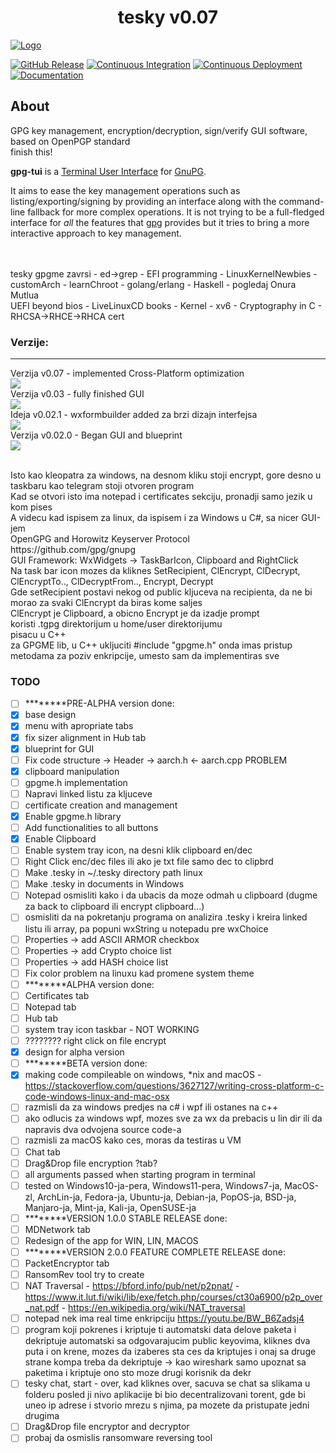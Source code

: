 <div align="center">
<h1>tesky v0.07</h1>
</div>

[![Logo](img/banner.png)](https://github.com/mirkonikic/tesky_gpg)

[![GitHub Release](https://img.shields.io/github/v/release/orhun/gpg-tui?style=flat&labelColor=1d1d1d&color=424242&logo=GitHub&logoColor=white)](https://github.com/orhun/gpg-tui/releases)
[![Continuous Integration](https://img.shields.io/github/workflow/status/orhun/gpg-tui/Continuous%20Integration/master?style=flat&labelColor=1d1d1d&color=424242&logo=GitHub%20Actions&logoColor=white)](https://github.com/orhun/gpg-tui/actions?query=workflow%3A%22Continuous+Integration%22)
[![Continuous Deployment](https://img.shields.io/github/workflow/status/orhun/gpg-tui/Continuous%20Deployment?style=flat&labelColor=1d1d1d&color=424242&logo=GitHub%20Actions&logoColor=white&label=deploy)](https://github.com/orhun/gpg-tui/actions?query=workflow%3A%22Continuous+Deployment%22)
[![Documentation](https://img.shields.io/docsrs/gpg-tui?style=flat&labelColor=1d1d1d&color=424242&logo=Rust&logoColor=white)](https://docs.rs/gpg-tui/)

## About
GPG key management, encryption/decryption, sign/verify GUI software, based on OpenPGP standard
<br>finish this!

**gpg-tui** is a [Terminal User Interface](https://en.wikipedia.org/wiki/Text-based_user_interface) for [GnuPG](https://gnupg.org/).

It aims to ease the key management operations such as listing/exporting/signing by providing an interface along with the command-line fallback for more complex operations. It is not trying to be a full-fledged interface for _all_ the features that [gpg](https://linux.die.net/man/1/gpg) provides but it tries to bring a more interactive approach to key management.

<br>
<br>tesky gpgme zavrsi - ed->grep - EFI programming - LinuxKernelNewbies - customArch - learnChroot - golang/erlang - Haskell - pogledaj Onura Mutlua
<br>UEFI beyond bios - LiveLinuxCD books - Kernel - xv6 - Cryptography in C - RHCSA->RHCE->RHCA cert

### Verzije:
---
Verzija v0.07 - implemented Cross-Platform optimization<br>
![ ](img/v0.07.gif)
<br>
Verzija v0.03 - fully finished GUI<br>
![ ](img/v0.03.gif)
<br>
Ideja v0.02.1 - wxformbuilder added za brzi dizajn interfejsa<br>
![ ](img/v0.02.1.jpg)
<br>
Verzija v0.02.0 - Began GUI and blueprint<br>
![ ](img/v0.02.0.jpg)
<br>

<br>
Isto kao kleopatra za windows, na desnom kliku stoji encrypt, gore desno u taskbaru kao telegram stoji otvoren program
<br>
Kad se otvori isto ima notepad i certificates sekciju, pronadji samo jezik u kom pises
<br>
A videcu kad ispisem za linux, da ispisem i za Windows u C#, sa nicer GUI-jem
<br>
OpenGPG and Horowitz Keyserver Protocol
<br>
https://github.com/gpg/gnupg
<br>
GUI Framework: WxWidgets -> TaskBarIcon, Clipboard and RightClick
<br>
Na task bar icon mozes da kliknes SetRecipient, ClEncrypt, ClDecrypt, ClEncryptTo.., ClDecryptFrom.., Encrypt, Decrypt
<br>
Gde setRecipient postavi nekog od public kljuceva na recipienta, da ne bi morao za svaki ClEncrypt da biras kome saljes
<br>
ClEncrypt je Clipboard, a obicno Encrypt je da izadje prompt
<br>
koristi .tgpg direktorijum u home/user direktorijumu
<br>
pisacu u C++
<br>
za GPGME lib, u C++ ukljuciti         #include "gpgme.h"   onda imas pristup metodama za poziv enkripcije, umesto sam da implementiras sve


### TODO
- [ ] ********PRE-ALPHA version done:
- [x] base design
- [x] menu with apropriate tabs
- [x] fix sizer alignment in Hub tab
- [x] blueprint for GUI
- [ ] Fix code structure -> Header -> aarch.h <- aarch.cpp PROBLEM
- [x] clipboard manipulation
- [ ] gpgme.h implementation
- [ ] Napravi linked listu za kljuceve
- [ ] certificate creation and management
- [x] Enable gpgme.h library
- [ ] Add functionalities to all buttons
- [x] Enable Clipboard
- [ ] Enable system tray icon, na desni klik clipboard en/dec
- [ ] Right Click enc/dec files ili ako je txt file samo dec to clipbrd
- [ ] Make .tesky in ~/.tesky directory path linux
- [ ] Make .tesky in documents in Windows
- [ ] Notepad osmisliti kako i da ubacis da moze odmah u clipboard (dugme za back to clipboard ili encrypt clipboard...)
- [ ] osmisliti da na pokretanju programa on analizira .tesky i kreira linked listu ili array, pa popuni wxString u notepadu pre wxChoice
- [ ] Properties -> add ASCII ARMOR checkbox
- [ ] Properties -> add Crypto choice list
- [ ] Properties -> add HASH choice list
- [ ] Fix color problem na linuxu kad promene system theme
- [ ] ********ALPHA version done:
- [ ] Certificates tab
- [ ] Notepad tab
- [ ] Hub tab
- [ ] system tray icon taskbar - NOT WORKING
- [ ] ???????? right click on file encrypt
- [x] design for alpha version
- [ ] ********BETA version done:
- [x] making code compileable on windows, *nix and macOS - https://stackoverflow.com/questions/3627127/writing-cross-platform-c-code-windows-linux-and-mac-osx
- [ ] razmisli da za windows predjes na c# i wpf ili ostanes na c++
- [ ] ako odlucis za windows wpf, mozes sve za wx da prebacis u lin dir ili da napravis dva odvojena source code-a
- [ ] razmisli za macOS kako ces, moras da testiras u VM
- [ ] Chat tab
- [ ] Drag&Drop file encryption ?tab?
- [ ] all arguments passed when starting program in terminal
- [ ] tested on Windows10-ja-pera, Windows11-pera, Windows7-ja, MacOS-zl, ArchLin-ja, Fedora-ja, Ubuntu-ja, Debian-ja, PopOS-ja, BSD-ja, Manjaro-ja, Mint-ja, Kali-ja, OpenSUSE-ja
- [ ] ********VERSION 1.0.0 STABLE RELEASE done:
- [ ] MDNetwork tab
- [ ] Redesign of the app for WIN, LIN, MACOS
- [ ] ********VERSION 2.0.0 FEATURE COMPLETE RELEASE done:
- [ ] PacketEncryptor tab
- [ ] RansomRev tool try to create
- [ ] NAT Traversal - https://bford.info/pub/net/p2pnat/ - https://www.it.lut.fi/wiki/lib/exe/fetch.php/courses/ct30a6900/p2p_over_nat.pdf - https://en.wikipedia.org/wiki/NAT_traversal
- [ ] notepad nek ima real time enkripciju https://youtu.be/BW_B6Zadsj4
- [ ] program koji pokrenes i kriptuje ti automatski data delove paketa i dekriptuje automatski sa odgovarajucim public keyovima, kliknes dva puta i on krene, mozes da izaberes sta ces da kriptujes i onaj sa druge strane kompa treba da dekriptuje -> kao wireshark samo upoznat sa paketima i kriptuje ono sto moze drugi korisnik da dekr
- [ ] tesky chat, start - over, kad kliknes over, sacuva se chat sa slikama u folderu posled ji nivo aplikacije bi bio decentralizovani torent, gde bi uneo ip adrese i stvorio mrezu s njima, pa mozete da pristupate jedni drugima
- [ ] Drag&Drop file encryptor and decryptor
- [ ] probaj da osmislis ransomware reversing tool
